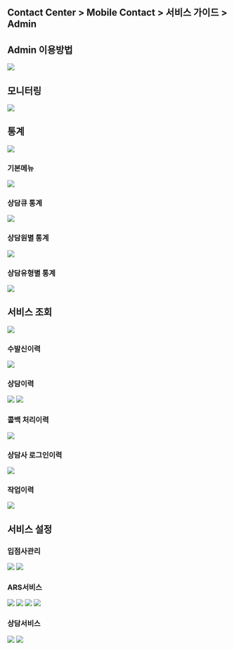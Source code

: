 ## Contact Center > Mobile Contact > 서비스 가이드 > Admin

## Admin 이용방법
![](http://static.toastoven.net/prod_contact_center/MC_admin_1.png)

## 모니터링
![](http://static.toastoven.net/prod_contact_center/MC_admin_2.png)

## 통계
![](http://static.toastoven.net/prod_contact_center/MC_admin_3_mod.png)

### 기본메뉴
![](http://static.toastoven.net/prod_contact_center/MC_admin_3_(1).png)

### 상담큐 통계
![](http://static.toastoven.net/prod_contact_center/MC_admin_4.png)

### 상담원별 통계
![](http://static.toastoven.net/prod_contact_center/MC_admin_5.png)

### 상담유형별 통계
![](http://static.toastoven.net/prod_contact_center/MC_admin_6.png)

## 서비스 조회
![](http://static.toastoven.net/prod_contact_center/MC_admin_7.png)

### 수발신이력
![](http://static.toastoven.net/prod_contact_center/MC_admin_8.png)

### 상담이력
![](http://static.toastoven.net/prod_contact_center/MC_admin_9.png)
![](http://static.toastoven.net/prod_contact_center/MC_admin_10.png)

### 콜백 처리이력
![](http://static.toastoven.net/prod_contact_center/MC_admin_11.png)

### 상담사 로그인이력
![](http://static.toastoven.net/prod_contact_center/MC_admin_12.png)

### 작업이력
![](http://static.toastoven.net/prod_contact_center/MC_admin_13.png)

## 서비스 설정
### 입점사관리
![](http://static.toastoven.net/prod_contact_center/MC_admin_14.png)
![](http://static.toastoven.net/prod_contact_center/MC_admin_15.png)

### ARS서비스
![](http://static.toastoven.net/prod_contact_center/MC_admin_16.png)
![](http://static.toastoven.net/prod_contact_center/MC_admin_17.png)
![](http://static.toastoven.net/prod_contact_center/MC_admin_18.png)
![](http://static.toastoven.net/prod_contact_center/MC_admin_19.png)

### 상담서비스
![](http://static.toastoven.net/prod_contact_center/MC_admin_20.png)
![](http://static.toastoven.net/prod_contact_center/MC_admin_21.png)



